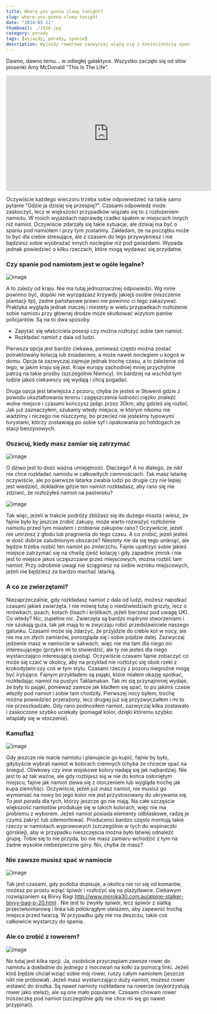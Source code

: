 ```yaml
---
title: Where you gonna sleep tonight?
slug: where-you-gonna-sleep-tonight
date: "2014-05-21"
thumbnail: ./1920.jpg
category: porady
tags: [wyjazdy, porady, spanie]
description: Wyjazdy rowerowe zazwyczaj wiążą się z koniecznością spania pod namiotem. Na szczęście nie ma czego się bać ale fajnie by było przeczytać ten artykuł przed rozkładaniem namiotu w dziczy.
---
```


Dawno, dawno temu... w odległej galaktyce. Wszystko zaczęło się od słów piosenki Amy McDonald "This Is The Life".

<iframe width="560" height="315" src="https://www.youtube.com/embed/iRYvuS9OxdA" frameborder="0" allow="accelerometer; autoplay; encrypted-media; gyroscope; picture-in-picture" allowfullscreen></iframe>

Oczywiście każdego wieczoru trzeba sobie odpowiedzieć na takie samo pytanie "Gdzie ja dzisiaj się prześpię?". Czasami odpowiedź może zaskoczyć, lecz w większości przypadków wiązało się to z rozłożeniem namiotu. W moich wyjazdach naprawdę rzadko spałem w miejscach innych niż namiot. Oczywiście zdarzały się takie sytuacje, ale dzisiaj ma być o spaniu pod namiotem i przy tym zostańmy. Zakładam, że na początku może to być dla ciebie stresujące, ale z czasem do tego przywykniesz i nie będziesz sobie wyobrażać innych noclegów niż pod gwiazdami. Wypada jednak powiedzieć o kilku rzeczach, które mogą wydawać się przydatne.

### Czy spanie pod namiotem jest w ogóle legalne?

![image](./1024.jpg)

A to zależy od kraju. Nie ma tutaj jednoznacznej odpowiedzi. Wg mnie powinno być, dopóki nie wyrządzasz krzywdy jakiejś osobie (niszczenie plantacji itp), żadne państwowe prawo nie powinno ci tego zakazywać. Praktyka wygląda jednak inaczej i niestety w wielu przypadkach rozłożenie sobie namiotu przy głównej drodze może skutkować wizytom panów policjantów. Są na to dwa sposoby.

- Zapytać się właściciela posesji czy można rozłożyć sobie tam namiot.
- Rozkładać namiot z dala od ludzi.


Pierwsza opcja jest bardzo ciekawa, ponieważ często można zostać potraktowany kolacją lub śniadaniem, a może nawet noclegiem u kogoś w domu. Opcja ta zazwyczaj zajmuje jednak trochę czasu, a to zależenie od tego, w jakim kraju się jest. Kraje europy zachodniej mniej przychylnie patrzą na takie prośby (szczególnie Niemcy). Im bardziej na wschód tym ludzie jakoś ciekawscy się wydają i chcą pogadać.


Druga opcja jest łatwiejsza z pozoru, chyba że jesteś w Słowenii gdzie z powodu ukształtowania terenu i zagęszczenia ludności ciężko znaleźć wolne miejsce i czasami kończysz jadąc przez 30km, aby gdzieś się rozbić. Jak już zaznaczyłem, szukamy wtedy miejsca, w którym nikomu nie wadzimy i niczego nie niszczymy, bo przecież nie jesteśmy typowymi turystami, którzy zostawiają po sobie syf i opakowania po hotdogach ze stacji benzynowych.

### Oszacuj, kiedy masz zamiar się zatrzymać

![image](./1024(1).jpg)

O dziwo jest to dość ważna umiejętność. Dlaczego? A no dlatego, że nikt nie chce rozkładać namiotu w całkowitych ciemnościach. Tak masz latarkę oczywiście, ale po pierwsze latarka zwabia ludzi po drugie czy nie lepiej jest wiedzieć, dokładnie gdzie ten namiot rozkładasz, aby rano się nie zdziwić, że rozłożyłeś namiot na pastwisku?

![image](./1024(2).jpg)

Tak więc, jeżeli w trakcie podróży zbliżasz się do dużego miasta i wiesz, że fajnie było by jeszcze zrobić zakupy, może warto rozważyć rozłożenie namiotu przed tym miastem i zrobienie zakupów rano? Oczywiście, jeżeli nie umrzesz z głodu lub pragnienia do tego czasu. A co zrobić, jeżeli jesteś w dość dobrze zaludnionym obszarze? Niestety nie da się tego uniknąć, ale będzie trzeba rozbić ten namiot po zmierzchu. Fajnie upatrzyć sobie jakieś miejsce zatrzymać się na chwilę zjeść kolację i gdy zapadnie zmrok i nie jest to miejsce jakoś uczęszczane przez miejscowych, można rozbić tam namiot. Przy odrobinie uwagi nie ściągniesz na siebie wzroku miejscowych, jeżeli nie będziesz za bardzo machać latarką.

### A co ze zwierzętami?

Niezaprzeczalnie, gdy rozkładasz namiot z dala od ludzi, możesz napotkać czasami jakieś zwierzęta. I nie mówię tutaj o niedźwiedziach grizzly, lecz o mrówkach, psach, kotach (lisach i królikach, jeżeli bierzesz pod uwagę UK). Co wtedy? Nic, zupełnie nic. Zwierzęta są bardzo mądrymi stworzeniami i nie szukają guza, tak jak mają to w zwyczaju robić przedstawiciele naszego gatunku. Czasami może się zdarzyć, że przyjdzie do ciebie kot w nocy, ale nie ma on złych zamiarów, porozgląda się i sobie pójdzie dalej. Zazwyczaj jedzenie masz w namiocie w sakwach, więc nie ma tam dla niego nic interesującego (przykro mi to stwierdzić, ale ty nie jesteś dla niego wystarczająco interesującą osobą). Oczywiście czasami fajnie zobaczyć co może się czaić w okolicy, aby na przykład nie rozłożyć się obok rzeki z krokodylami czy coś w tym stylu. Czasami rzeczy z pozoru niegroźne mogą być irytujące. Fajnym przykładem są pająki, które miałem okazję spotkać, rozkładając namiot na pustyni Taklamakan. Tak mi się przynajmniej wydaje, że były to pająki, ponieważ zawsze jak kładłem się spać, to po jakimś czasie właziły pod namiot i sobie tam chodziły. Pierwszej nocy byłem, trochę można powiedzieć przerażony, lecz drugiej już się przyzwyczaiłem i mi to nie przeszkadzało. Gdy rano podnosiłem namiot, zazwyczaj kilka zostawało i zaskoczone szybko uciekały (pomagał kolor, dzięki któremu szybko wtapiały się w otoczenie).

### Kamuflaż

![image](./1024(3).jpg)

Gdy jeszcze nie macie namiotu i planujecie go kupić, fajnie by było, gdybyście wybrali namiot w kolorach ciemnych (chyba że chcecie spać na śniegu). Oliwkowy czy inne wojskowe kolory nadają się jak najbardziej. Nie jest to aż tak ważne, ale gdy rozbijasz się w nie do końca osłoniętym miejscu, fajnie jak namiot zlewa się z otoczeniem lub wygląda trochę jak kupa ziemi/liści. Oczywiście, jeżeli już masz namiot, nie musisz go wymieniać na nowy bo jego kolor nie jest przystosowany do ukrywania się. To jest porada dla tych, którzy jeszcze go nie mają. Na całe szczęście większość namiotów produkuje się w takich kolorach, więc nie ma problemu z wyborem. Jeżeli namiot posiada elementy odblaskowe, radzę je czymś zakryć lub zdemontować. Producenci bardzo często montują takie rzeczy w namiotach wyprawowych (szczególnie w tych do wspinaczki górskiej), aby w przypadku nieszczęścia można było łatwiej odnaleźć grupę. Tobie się to nie przyda, bo nie masz zamiaru wchodzić z tym na żadne wysokie niebezpieczne góry. No, chyba że masz?

### Nie zawsze musisz spać w namiocie

![image](./1024(4).jpg)

Tak jest czasami, gdy podoba dopisuje, a okolica nie roi się od komarów, możesz po prostu wziąć śpiwór i rozłożyć się na plaży/ławce. Ciekawym rozwiązaniem są Bivvy Bagi http://www.moroka30.com.au/alpine-stalker-bivvy-bag-p-20.html . Nie jest to zwykły śpiwór, lecz śpiwór z siatką przeciwkomarową i linka lub półokrągłym stelażem, aby zapewnić trochę miejsca przed twarzą. W przypadku gdy nie ma deszczu, takie coś całkowicie wystarczy do spania.

### Ale co zrobić z rowerem?

![image](./1024(5).jpg)

No tutaj jest kilka opcji. Ja, osobiście przyczepiam zawsze rower do namiotu a dokładnie do jednego z mocowań na kołki za pomocą linki. Jeżeli ktoś będzie chciał wziąć sobie mój rower, ruszy całym namiotem (jeszcze nikt nie próbował). Jeżeli masz wystarczająco duży namiot, możesz rower wstawić do środka. Są nawet namioty rozkładane na rowerze (wykorzystują rower jako stelaż), ale są one mało popularne. Czasami chowam rower troszeczkę pod namiot (szczególnie gdy nie chce mi się go nawet przypinać).